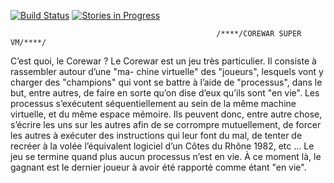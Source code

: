 [![Build Status](https://travis-ci.com/Z1NZ/corewar.svg?token=56VCMhHqbWRfYQ8NUxs3&branch=master)](https://travis-ci.com/Z1NZ/corewar)
[![Stories in Progress](https://badge.waffle.io/Z1NZ/corewar.svg?label=waffle%3Ain%20progress&title=In%50Progress)](https://waffle.io/Z1NZ/corewar)

                                                  /****/COREWAR SUPER VM/****/


C’est quoi, le Corewar ?
Le Corewar est un jeu très particulier. Il consiste à rassembler autour d’une "ma- chine virtuelle" des "joueurs", lesquels vont y charger des "champions" qui vont se battre à l’aide de "processus", dans le but, entre autres, de faire en sorte qu’on dise d’eux qu’ils sont "en vie".
Les processus s’exécutent séquentiellement au sein de la même machine virtuelle, et du même espace mémoire. Ils peuvent donc, entre autre chose, s’écrire les uns sur les autres afin de se corrompre mutuellement, de forcer les autres à exécuter des instructions qui leur font du mal, de tenter de recréer à la volée l’équivalent logiciel d’un Côtes du Rhône 1982, etc ...
Le jeu se termine quand plus aucun processus n’est en vie. À ce moment là, le gagnant est le dernier joueur à avoir été rapporté comme étant "en vie".
